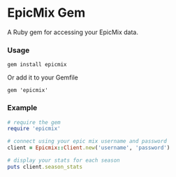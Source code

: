 EpicMix Gem
===========

A Ruby gem for accessing your EpicMix data.

### Usage

    gem install epicmix

Or add it to your Gemfile

    gem 'epicmix'


### Example

``` ruby
# require the gem
require 'epicmix'

# connect using your epic mix username and password
client = Epicmix::Client.new('username', 'password')

# display your stats for each season
puts client.season_stats
```
